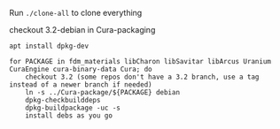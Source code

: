 Run `./clone-all` to clone everything

checkout 3.2-debian in Cura-packaging

`apt install dpkg-dev`

```
for PACKAGE in fdm_materials libCharon libSavitar libArcus Uranium CuraEngine cura-binary-data Cura; do
    checkout 3.2 (some repos don't have a 3.2 branch, use a tag instead of a newer branch if needed)
    ln -s ../Cura-package/${PACKAGE} debian
    dpkg-checkbuilddeps
    dpkg-buildpackage -uc -s
    install debs as you go
```
